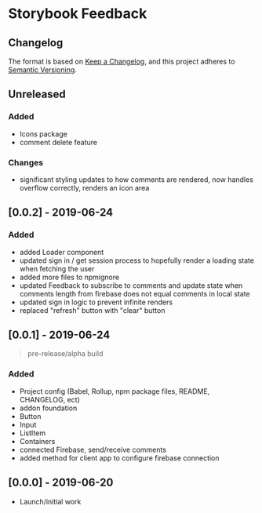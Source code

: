 # Storybook Feedback

## Changelog

The format is based on [Keep a Changelog](https://keepachangelog.com/en/1.0.0/), and this project adheres to [Semantic Versioning](https://semver.org/spec/v2.0.0.html).

## Unreleased

### Added

- Icons package
- comment delete feature

### Changes

- significant styling updates to how comments are rendered, now handles overflow correctly, renders an icon area

## [0.0.2] - 2019-06-24

### Added

- added Loader component
- updated sign in / get session process to hopefully render a loading state when fetching the user
- added more files to npmignore
- updated Feedback to subscribe to comments and update state when comments length from firebase does not equal comments in local state
- updated sign in logic to prevent infinite renders
- replaced "refresh" button with "clear" button

## [0.0.1] - 2019-06-24

> pre-release/alpha build

### Added

- Project config (Babel, Rollup, npm package files, README, CHANGELOG, ect)
- addon foundation
- Button
- Input
- ListItem
- Containers
- connected Firebase, send/receive comments
- added method for client app to configure firebase connection

## [0.0.0] - 2019-06-20

- Launch/initial work
